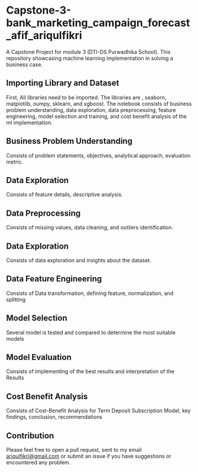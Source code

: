 # Capstone-3-bank_marketing_campaign_forecast_afif_ariqulfikri
A Capstone Project for module 3 (DTI-DS Purwadhika School). This repository showcasing machine learning implementation in solving a business case.
## Importing Library and Dataset
First, All libraries need to be imported. The libraries are , seaborn, matplotlib, numpy, sklearn, and xgboost. The notebook consists of business problem understanding, data exploration, data preprocessing, feature engineering, model selection and training, and cost benefit analysis of the ml implementation.
## Business Problem Understanding
Consists of problem statements, objectives, analytical approach, evaluation metric.
## Data Exploration
Consists of feature details, descriptive analysis.
## Data Preprocessing
Consists of missing values, data cleaning, and outliers identification.
## Data Exploration
Consists of data exploration and insights about the dataset.
## Data Feature Engineering
Consists of Data transformation, defining feature, normalization, and splitting
## Model Selection
Several model is tested and compared to determine the most suitable models
## Model Evaluation
Consists of Implementing of the best results and interpretation of the Results
## Cost Benefit Analysis
Consists of Cost-Benefit Analysis for Term Deposit Subscription Model, key findings, conclusion, recommendations
## Contribution
Please feel free to open a pull request, sent to my email ariqulfikri@gmail.com or submit an issue if you have suggestions or encountered any problem.
